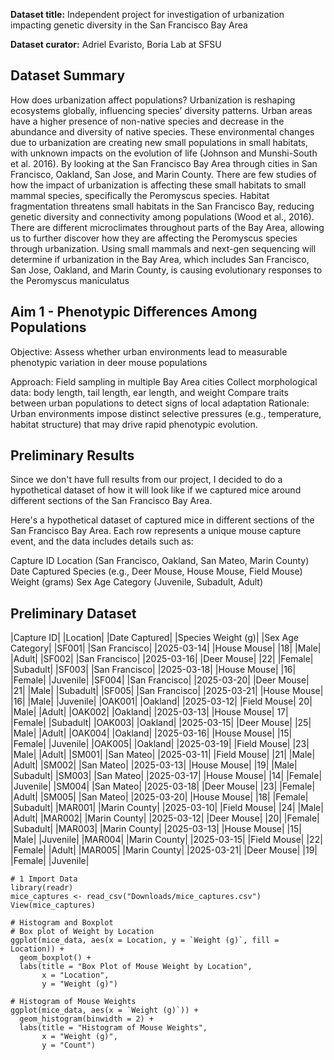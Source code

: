 **Dataset title:** Independent project for investigation of urbanization impacting genetic diversity in the San Francisco Bay Area

**Dataset curator:** Adriel Evaristo, Boria Lab at SFSU

## Dataset Summary
How does urbanization affect populations? Urbanization is reshaping ecosystems globally, influencing species’
diversity patterns. Urban areas have a higher presence of non-native species and decrease in the abundance
and diversity of native species. These environmental changes due to urbanization are creating new small
populations in small habitats, with unknown impacts on the evolution of life (Johnson and Munshi-South et
al. 2016). By looking at the San Francisco Bay Area through cities in San Francisco, Oakland, San Jose, and
Marin County. There are few studies of how the impact of urbanization is affecting these small habitats to
small mammal species, specifically the Peromyscus species. Habitat fragmentation threatens small habitats
in the San Francisco Bay, reducing genetic diversity and connectivity among populations (Wood et al., 2016).
There are different microclimates throughout parts of the Bay Area, allowing us to further discover how they
are affecting the Peromyscus species through urbanization. Using small mammals and next-gen sequencing
will determine if urbanization in the Bay Area, which includes San Francisco, San Jose, Oakland, and Marin
County, is causing evolutionary responses to the Peromyscus maniculatus

## Aim 1 - Phenotypic Differences Among Populations
Objective: Assess whether urban environments lead to measurable phenotypic variation in deer mouse populations

Approach:
Field sampling in multiple Bay Area cities
Collect morphological data: body length, tail length, ear length, and weight
Compare traits between urban populations to detect signs of local adaptation
Rationale:
Urban environments impose distinct selective pressures (e.g., temperature, habitat structure) that may drive rapid phenotypic evolution.

## Preliminary Results
Since we don't have full results from our project, I decided to do a hypothetical dataset of how it will look like if we captured mice around different sections of the San Francisco Bay Area.

Here's a hypothetical dataset of captured mice in different sections of the San Francisco Bay Area. Each row represents a unique mouse capture event, and the data includes details such as:

Capture ID
Location (San Francisco, Oakland, San Mateo, Marin County)
Date Captured
Species (e.g., Deer Mouse, House Mouse, Field Mouse)
Weight (grams)
Sex
Age Category (Juvenile, Subadult, Adult)

## Preliminary Dataset
|Capture ID|	|Location|	|Date Captured|	|Species	Weight (g)|	|Sex	Age Category|
|SF001|	|San Francisco|	|2025-03-14|	|House Mouse|	|18|	|Male|	|Adult|
|SF002|	|San Francisco|	|2025-03-16|	|Deer Mouse|	|22|	|Female|	|Subadult|
|SF003|	|San Francisco|	|2025-03-18|	|House Mouse|	|16|	|Female|	|Juvenile|
|SF004|	|San Francisco|	|2025-03-20|	|Deer Mouse|	|21|	|Male|	|Subadult|
|SF005|	|San Francisco|	|2025-03-21|	|House Mouse|	|16|	|Male|	|Juvenile|
|OAK001|	|Oakland|	|2025-03-12|	|Field Mouse|	20|	|Male|	|Adult|
|OAK002|	|Oakland|	|2025-03-13|	|House Mouse|	17|	|Female|	|Subadult|
|OAK003|	|Oakland|	|2025-03-15|	|Deer Mouse|	|25|	|Male|	|Adult|
|OAK004|	|Oakland|	|2025-03-16|	|House Mouse|	|15|	|Female|	|Juvenile|
|OAK005|	|Oakland|	|2025-03-19|	|Field Mouse|	|23|	|Male|	|Adult|
|SM001|	|San Mateo|	|2025-03-11|	|Field Mouse|	|21|	|Male|	|Adult|
|SM002|	|San Mateo|	|2025-03-13|	|House Mouse|	|19|	|Male|	|Subadult|
|SM003|	|San Mateo|	|2025-03-17|	|House Mouse|	|14|	|Female|	|Juvenile|
|SM004|	|San Mateo|	|2025-03-18|	|Deer Mouse|	|23|	|Female|	|Adult|
|SM005|	|San Mateo|	|2025-03-20|	|House Mouse|	|18|	|Female|	|Subadult|
|MAR001|	|Marin County|	|2025-03-10|	|Field Mouse|	|24|	|Male|	|Adult|
|MAR002|	|Marin County|	|2025-03-12|	|Deer Mouse|	|20|	|Female|	|Subadult|
|MAR003|	|Marin County|	|2025-03-13|	|House Mouse|	|15|	|Male|	|Juvenile|
|MAR004|	|Marin County|	|2025-03-15|	|Field Mouse|	|22|	|Female|	|Adult|
|MAR005|	|Marin County|	|2025-03-21|	|Deer Mouse|	|19|	|Female|	|Juvenile|

```{r}
# 1 Import Data
library(readr)
mice_captures <- read_csv("Downloads/mice_captures.csv")
View(mice_captures)
```

```{r}
# Histogram and Boxplot
# Box plot of Weight by Location
ggplot(mice_data, aes(x = Location, y = `Weight (g)`, fill = Location)) +
  geom_boxplot() +
  labs(title = "Box Plot of Mouse Weight by Location",
       x = "Location",
       y = "Weight (g)")
```

```{r}
# Histogram of Mouse Weights
ggplot(mice_data, aes(x = `Weight (g)`)) +
  geom_histogram(binwidth = 2) +
  labs(title = "Histogram of Mouse Weights",
       x = "Weight (g)",
       y = "Count")
```

